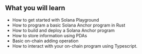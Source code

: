 ## What you will learn

- How to get started with Solana Playground
- How to program a basic Solana Anchor program in Rust
- How to build and deploy a Solana Anchor program
- How to store information using PDAs
- Basic on-chain adding operation
- How to interact with your on-chain program using Typescript.

